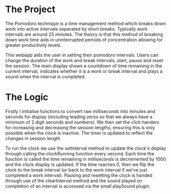 # The Project

The Pomodoro technique is a time management method which breaks down work into active intervals separated by short breaks. Typically work intervals are around 25 minutes. The theory is that this method of breaking down work time aids in uninterrupted periods of concentration allowing for greater productivity levels.

This webapp aids the user in setting their pomodoro intervals. Users can change the duration of the work and break intervals, start, pause and reset the session. The main display shows a countdown of time remaining in the current interval, indicates whether it is a work or break interval and plays a sound when the interval is completed.

# The Logic

Firstly I initialise functions to convert raw milliseconds into minutes and seconds for display (including leading zeros so that we always have a minimum of 2 digit seconds and numbers). We then set the click handers for increasing and decreasing the session lengths, ensuring this is only possible when the clock is inactive. The timer is updated to reflect the changes in session length

To run the clock we use the setInterval method to update the clock's display through calling the clockRunning function every second. Each time the function is called the time remaining in milliseconds is decremented by 1000 and the clock display is updated. If the time reaches 0, then we flip the clock to the break interval (or back to the work interval if we've just completed a work interval). Pausing and resetting the clock is handed through use of the clearInterval method and the sound played on completion of an interval is accessed via the small playSound plugin.
